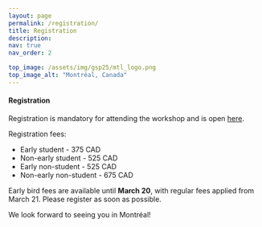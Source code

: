```yaml
---
layout: page
permalink: /registration/
title: Registration
description: 
nav: true
nav_order: 2

top_image: /assets/img/gsp25/mtl_logo.png
top_image_alt: "Montréal, Canada"
---
```


#### Registration
Registration is mandatory for attending the workshop and is open [here](https://www.crmath.ca/act/crm_moneris/app/views/Form/inscr_GSP25_e.php).

Registration fees:
+ Early student - 375 CAD
+ Non-early student - 525 CAD
+ Early non-student - 525 CAD
+ Non-early non-student - 675 CAD

Early bird fees are available until **March 20**, with regular fees applied from March 21. Please register as soon as possible.

We look forward to seeing you in Montréal!
